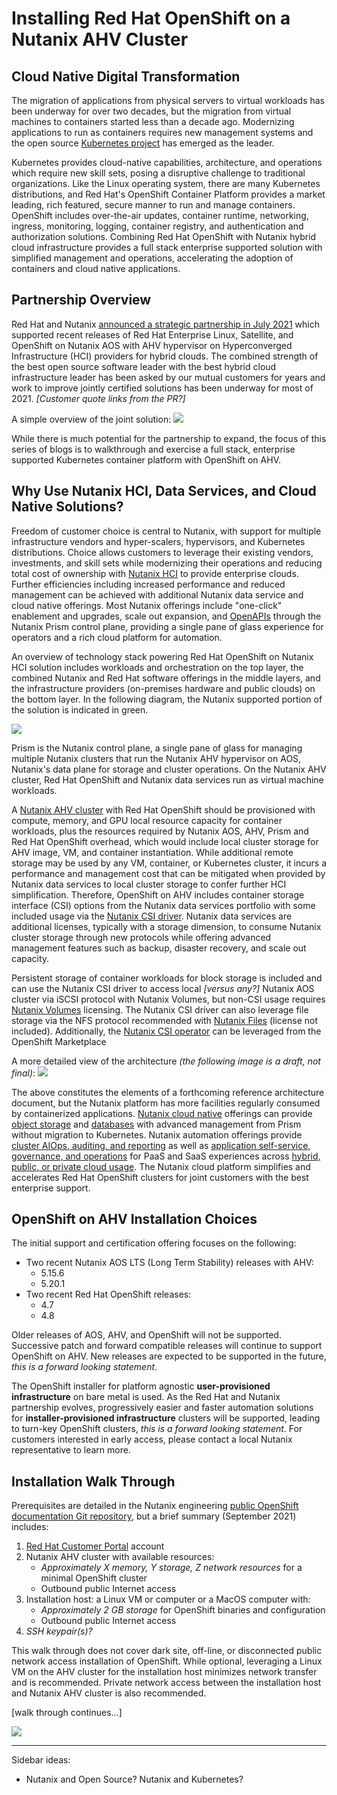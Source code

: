# Installing Red Hat OpenShift on a Nutanix AHV Cluster

## Cloud Native Digital Transformation

The migration of applications from physical servers to virtual workloads has been underway for over two decades, but the migration from virtual machines to containers started less than a decade ago. Modernizing applications to run as containers requires new management systems and the open source [Kubernetes project](https://kubernetes.io/) has emerged as the leader.

Kubernetes provides cloud-native capabilities, architecture, and operations which require new skill sets, posing a disruptive challenge to traditional organizations. Like the Linux operating system, there are many Kubernetes distributions, and Red Hat's OpenShift Container Platform provides a market leading, rich featured, secure manner to run and manage containers. OpenShift includes over-the-air updates, container runtime, networking, ingress, monitoring, logging, container registry, and authentication and authorization solutions. Combining Red Hat OpenShift with Nutanix hybrid cloud infrastructure provides a full stack enterprise supported solution with simplified management and operations, accelerating the adoption of containers and cloud native applications.

## Partnership Overview

Red Hat and Nutanix [announced a strategic partnership in July 2021](https://www.nutanix.com/blog/red-hat-and-nutanix-partner-to-deliver-big-on-hybrid-cloud) which supported recent releases of Red Hat Enterprise Linux, Satellite, and OpenShift on Nutanix AOS with AHV hypervisor on Hyperconverged Infrastructure (HCI) providers for hybrid clouds. The combined strength of the best open source software leader with the best hybrid cloud infrastructure leader has been asked by our mutual customers for years and work to improve jointly certified solutions has been underway for most of 2021. *[Customer quote links from the PR?]*

A simple overview of the joint solution: ![](https://www.nutanix.com/content/dam/nutanix/images/img-rh-partnership-ref-1.png)

While there is much potential for the partnership to expand, the focus of this series of blogs is to walkthrough and exercise a full stack, enterprise supported Kubernetes container platform with OpenShift on AHV.

## Why Use Nutanix HCI, Data Services, and Cloud Native Solutions?

Freedom of customer choice is central to Nutanix, with support for multiple infrastructure vendors and hyper-scalers, hypervisors, and Kubernetes distributions. Choice allows customers to leverage their existing vendors, investments, and skill sets while modernizing their operations and reducing total cost of ownership with [Nutanix HCI](https://www.nutanix.com/products/acropolis) to provide enterprise clouds. Further efficiencies including increased performance and reduced management can be achieved with additional Nutanix data service and cloud native offerings. Most Nutanix offerings include "one-click" enablement and upgrades, scale out expansion, and [OpenAPIs](https://www.nutanix.dev/api-reference-v3/) through the Nutanix Prism control plane, providing a single pane of glass experience for operators and a rich cloud platform for automation.

An overview of technology stack powering Red Hat OpenShift on Nutanix HCI solution includes workloads and orchestration on the top layer, the combined Nutanix and Red Hat software offerings in the middle layers, and the infrastructure providers (on-premises hardware and public clouds) on the bottom layer. In the following diagram, the Nutanix supported portion of the solution is indicated in green.

![](openshift-on-hci.png)

Prism is the Nutanix control plane, a single pane of glass for managing multiple Nutanix clusters that run the Nutanix AHV hypervisor on AOS, Nutanix's data plane for storage and cluster operations. On the Nutanix AHV cluster, Red Hat OpenShift and Nutanix data services run as virtual machine workloads.

A [Nutanix AHV cluster](https://www.nutanix.com/products/ahv) with Red Hat OpenShift should be provisioned with compute, memory, and GPU local resource capacity for container workloads, plus the resources required by Nutanix AOS, AHV, Prism and Red Hat OpenShift overhead, which would include local cluster storage for AHV image, VM, and container instantiation. While additional remote storage may be used by any VM, container, or Kubernetes cluster, it incurs a performance and management cost that can be mitigated when provided by Nutanix data services to local cluster storage to confer further HCI simplification. Therefore, OpenShift on AHV includes container storage interface (CSI) options from the Nutanix data services portfolio with some included usage via the [Nutanix CSI driver](https://artifacthub.io/packages/helm/nutanix/nutanix-csi-storage). Nutanix data services are additional licenses, typically with a storage dimension, to consume Nutanix cluster storage through new protocols while offering advanced management features such as backup, disaster recovery, and scale out capacity.

Persistent storage of container workloads for block storage is included and can use the Nutanix CSI driver to access local *[versus any?]* Nutanix AOS cluster via iSCSI protocol with Nutanix Volumes, but non-CSI usage requires [Nutanix Volumes](https://www.nutanix.com/products/volumes) licensing. The Nutanix CSI driver can also leverage file storage via the NFS protocol recommended with [Nutanix Files](https://www.nutanix.com/products/files) (license not included). Additionally, the [Nutanix CSI operator](https://github.com/nutanix/openshift/tree/main/operators/csi) can be leveraged from the OpenShift Marketplace

A more detailed view of the architecture *(the following image is a draft, not final)*:
![](draft-20Kdetail.png)

The above constitutes the elements of a forthcoming reference architecture document, but the Nutanix platform has more facilities regularly consumed by containerized applications. [Nutanix cloud native](https://www.nutanix.com/solutions/cloud-native) offerings can provide [object storage](https://www.nutanix.com/solutions/consolidated-storage) and [databases](https://www.nutanix.com/solutions/databases) with advanced management from Prism without migration to Kubernetes. Nutanix automation offerings provide [cluster AIOps, auditing, and reporting](https://www.nutanix.com/products/prism) as well as [application self-service, governance, and operations](https://www.nutanix.com/products/calm) for PaaS and SaaS experiences across [hybrid, public, or private cloud usage](https://www.nutanix.com/products/beam). The Nutanix cloud platform simplifies and accelerates Red Hat OpenShift clusters for joint customers with the best enterprise support.

## OpenShift on AHV Installation Choices

The initial support and certification offering focuses on the following:

- Two recent Nutanix AOS LTS (Long Term Stability) releases with AHV:
  - 5.15.6
  - 5.20.1
- Two recent Red Hat OpenShift releases:
  - 4.7
  - 4.8

Older releases of AOS, AHV, and OpenShift will not be supported. Successive patch and forward compatible releases will continue to support OpenShift on AHV. New releases are expected to be supported in the future, *this is a forward looking statement*.

The OpenShift installer for platform agnostic **user-provisioned infrastructure** on bare metal is used. As the Red Hat and Nutanix partnership evolves, progressively easier and faster automation solutions for **installer-provisioned infrastructure** clusters will be supported, leading to turn-key OpenShift clusters, *this is a forward looking statement*. For customers interested in early access, please contact a local Nutanix representative to learn more.

## Installation Walk Through

Prerequisites are detailed in the Nutanix engineering [public OpenShift documentation Git repository](https://github.com/nutanix/openshift/tree/main/docs/install/manual), but a brief summary (September 2021) includes:

1. [Red Hat Customer Portal](https://access.redhat.com/) account
2. Nutanix AHV cluster with available resources:
   - *Approximately X memory, Y storage, Z network resources* for a minimal OpenShift cluster
   - Outbound public Internet access
3. Installation host: a Linux VM or computer or a MacOS computer with:
   - *Approximately 2 GB storage* for OpenShift binaries and configuration
   - Outbound public Internet access
4. *SSH keypair(s)?*

This walk through does not cover dark site, off-line, or disconnected public network access installation of OpenShift. While optional, leveraging a Linux VM on the AHV cluster for the installation host minimizes network transfer and is recommended. Private network access between the installation host and Nutanix AHV cluster is also recommended.

[walk through continues...]

![](openshift-baremetal-installer.png)

---

Sidebar ideas:

- Nutanix and Open Source? Nutanix and Kubernetes?
